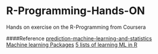 R-Programming-Hands-ON
======================

Hands on exercise on the R-Programming from Coursera


####Reference
[prediction-machine-learning-and-statistics](http://ocw.mit.edu/courses/sloan-school-of-management/15-097-prediction-machine-learning-and-statistics-spring-2012/lecture-notes/MIT15_097S12_lec02.pdf)          
[Machine learning Packages](http://cran.r-project.org/web/views/MachineLearning.html)
[5 lists of learning ML in R](http://stackoverflow.com/questions/4811995/r-and-data-mining)
